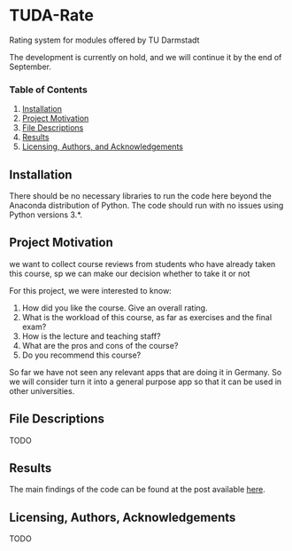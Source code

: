 # TUDA-Rate
Rating system for modules offered by TU Darmstadt

The development is currently on hold, and we will continue it by the end of September. 

### Table of Contents

1. [Installation](#installation)
2. [Project Motivation](#motivation)
3. [File Descriptions](#files)
4. [Results](#results)
5. [Licensing, Authors, and Acknowledgements](#licensing)

## Installation <a name="installation"></a>

There should be no necessary libraries to run the code here beyond the Anaconda distribution of Python.  The code should run with no issues using Python versions 3.*.

## Project Motivation<a name="motivation"></a>

we want to collect course reviews from students who have already taken this course, sp we can make our decision whether to take it or not

For this project, we were interested to know: 

1. How did you like the course. Give an overall rating.
2. What is the workload of this course, as far as exercises and the final exam?
3. How is the lecture and teaching staff?
4. What are the pros and cons of the course?
5. Do you recommend this course?

So far we have not seen any relevant apps that are doing it in Germany. So we will consider turn it into a general purpose app so that it can be used in other universities.


## File Descriptions <a name="files"></a>

TODO

## Results<a name="results"></a>

The main findings of the code can be found at the post available [here](https://medium.com/@josh_2774/how-do-you-become-a-developer-5ef1c1c68711).

## Licensing, Authors, Acknowledgements<a name="licensing"></a>

TODO
